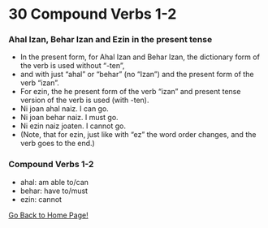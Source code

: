 # 30 Compound Verbs 1-2

### Ahal Izan, Behar Izan and Ezin in the present tense

*   In the present form, for Ahal Izan and Behar Izan, the dictionary form of the verb is used without “-ten”,
*   and with just “ahal” or “behar” (no “Izan”) and the present form of the verb “izan”.
*   For ezin, the he present form of the verb “izan” and present tense version of the verb is used (with -ten).
*   Ni joan ahal naiz. I can go.
*   Ni joan behar naiz. I must go.
*   Ni ezin naiz joaten. I cannot go.
*   (Note, that for ezin, just like with “ez” the word order changes, and the verb goes to the end.)

### Compound Verbs 1-2

*   ahal: am able to/can
*   behar: have to/must
*   ezin: cannot

[ Go Back to Home Page!](..)